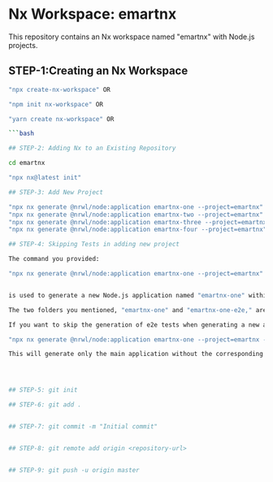 # Nx Workspace: emartnx

This repository contains an Nx workspace named "emartnx" with Node.js projects.


## STEP-1:Creating an Nx Workspace

```bash
"npx create-nx-workspace" OR

"npm init nx-workspace" OR

"yarn create nx-workspace" OR

```bash

## STEP-2: Adding Nx to an Existing Repository

cd emartnx

"npx nx@latest init"

## STEP-3: Add New Project

"npx nx generate @nrwl/node:application emartnx-one --project=emartnx"
"npx nx generate @nrwl/node:application emartnx-two --project=emartnx"
"npx nx generate @nrwl/node:application emartnx-three --project=emartnx"
"npx nx generate @nrwl/node:application emartnx-four --project=emartnx"

## STEP-4: Skipping Tests in adding new project

The command you provided:

"npx nx generate @nrwl/node:application emartnx-one --project=emartnx"


is used to generate a new Node.js application named "emartnx-one" within the Nx workspace named "emartnx."

The two folders you mentioned, "emartnx-one" and "emartnx-one-e2e," are typical when generating a new application using Nx. The additional "e2e" folder is for end-to-end (e2e) testing, which is a common practice in software development to ensure that different parts of an application work together correctly.

If you want to skip the generation of e2e tests when generating a new application, you can use the --skipTests option:

"npx nx generate @nrwl/node:application emartnx-one --project=emartnx --skipTests"

This will generate only the main application without the corresponding end-to-end tests. Adjust the command according to your preferences and project requirements.




## STEP-5: git init

## STEP-6: git add .


## STEP-7: git commit -m "Initial commit"


## STEP-8: git remote add origin <repository-url>


## STEP-9: git push -u origin master






